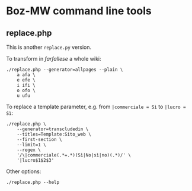 # Boz-MW command line tools

## replace.php

This is another `replace.py` version.

To transform in *farfallese* a whole wiki:

    ./replace.php --generator=allpages --plain \
        a afa \
        e efe \
        i ifi \
        o ofo \
        u ufu

To replace a template parameter, e.g. from `|commerciale = Sì` to `|lucro = Sì`:

    ./replace.php \
        --generator=transcludedin \
        --titles=Template:Sito_web \
        --first-section \
        --limit=1 \
        --regex \
        '/\|commerciale(.*=.*)(Sì|No|sì|no)(.*)/' \
        '|lucro$1$2$3'

Other options:

    ./replace.php --help
